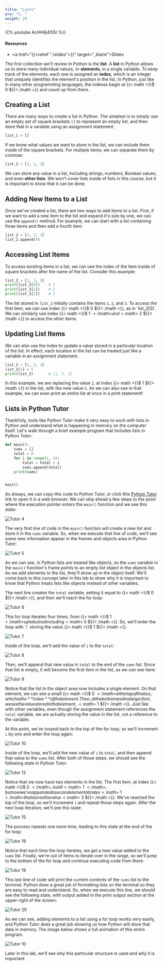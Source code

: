 ```yaml
---
title: "Lists"
pre: "2. "
weight: 20
---
```


{{% youtube AcHH6j4l55I %}}

<!-- Old: vIy6U49j928 -->

#### Resources

* <a href="{{<relref "./slides">}}" target="_blank">Slides</a>

The first collection we'll review in Python is the **list**. A **list** in Python allows us to store many individual values, or **elements**, in a single variable. To keep track of the elements, each one is assigned an **index**, which is an integer that uniquely identifies the element's position in the list. In Python, just like in many other programming languages, the indexes begin at {{< math >}}$ 0 ${{< /math >}} and count up from there.

## Creating a List

There are many ways to create a list in Python. The simplest is to simply use an empty set of square brackets `[]` to represent an empty list, and then store that in a variable using an assignment statement:

```python
list_1 = []
```

If we know what values we want to store in the list, we can include them inside of the square brackets. For multiple items, we can separate them by commas:

```python
list_2 = [1, 2, 3]
```

We can store any value in a list, including strings, numbers, Boolean values, and even **other lists**. We won't cover lists inside of lists in this course, but it is important to know that it can be done. 

## Adding New Items to a List

Once we've created a list, there are two ways to add items to a list. First, if we want to add a new item to the list and expand it's size by one, we can use the `append()` method. For example, we can start with a list containing three items and then add a fourth item:

```python
list_2 = [1, 2, 3]
list_2.append(4)
```

## Accessing List Items

To access existing items in a list, we can use the index of the item inside of square brackets after the name of the list. Consider this example:

```python
list_2 = [1, 2, 3]
print(list_2[0])    # 1
print(list_2[1])    # 2
print(list_2[2])    # 3
```

The list stored in `list_2` initially contains the items `1`, `2`, and `3`. To access the first item, we can use index {{< math >}}$ 0 ${{< /math >}}, as in `list_2[0]`. We can similarly use index {{< math >}}$ 1 ${{< /math >}} and {{< math >}}$ 2 ${{< /math >}} to access the other items. 

## Updating List Items

We can also use the index to update a value stored in a particular location of the list. In effect, each location in the list can be treated just like a variable in an assignment statement.

```python
list_2 = [1, 2, 3]
list_2[1] = 5
print(list_2)       # [1, 5, 3]
```

In this example, we are replacing the value `2`, at index {{< math >}}$ 1 ${{< /math >}} in the list, with the new value `5`. As we can also see in that example, we can even print an entire list at once in a print statement! 

## Lists in Python Tutor

Thankfully, tools like Python Tutor make it very easy to work with lists in Python and understand what is happening in memory on the computer itself. Let's walk through a brief example program that includes lists in Python Tutor:

```python
def main():
    sums = []
    total = 0
    for i in range(1, 5):
        total = total + i
        sums.append(total)
    print(sums)


main()
```

As always, we can copy this code to Python Tutor, or click this [Python Tutor](https://pythontutor.com/visualize.html#code=def%20main%28%29%3A%0A%20%20%20%20sums%20%3D%20%5B%5D%0A%20%20%20%20total%20%3D%200%0A%20%20%20%20for%20i%20in%20range%281,%205%29%3A%0A%20%20%20%20%20%20%20%20total%20%3D%20total%20%2B%20i%0A%20%20%20%20%20%20%20%20sums.append%28total%29%0A%20%20%20%20print%28sums%29%0A%0A%0Amain%28%29&cumulative=false&curInstr=0&heapPrimitives=nevernest&mode=display&origin=opt-frontend.js&py=3&rawInputLstJSON=%5B%5D&textReferences=false) link to open it in a web browser. We can skip ahead a few steps to the point where the execution pointer enters the `main()` function and we see this state:

![Tutor 4](/images/07/tutor10_4.png?classes=border,shadow)

The very first line of code in the `main()` function will create a new list and store it in the `sums` variable. So, when we execute that line of code, we'll see some new information appear in the frames and objects area in Python Tutor:

![Tutor 5](/images/07/tutor10_5.png?classes=border,shadow)

As we can see, in Python lists are treated like objects, so the `sums` variable in the `main()` function's frame points to an empty list object in the objects list. As we add elements to the list, they'll show up in the object itself. We'll come back to this concept later in this lab to show why it is important to know that Python treats lists like objects instead of other variables. 

The next line creates the `total` variable, setting it equal to {{< math >}}$ 0 ${{< /math >}}, and then we'll reach the for loop:

![Tutor 6](/images/07/tutor10_6.png?classes=border,shadow)

This for loop iterates four times, from {{< math >}}$ 1 ${{< /math >}} up to but not including {{< math >}}$ 5 ${{< /math >}}. So, we'll enter the loop with `i` storing the value {{< math >}}$ 1 ${{< /math >}}. 

![Tutor 7](/images/07/tutor10_7.png?classes=border,shadow)

Inside of the loop, we'll add the value of `i` to the `total`:

![Tutor 8](/images/07/tutor10_8.png?classes=border,shadow)

Then, we'll append that new value in `total` to the end of the `sums` list. Since that list is empty, it will become the first item in the list, as we can see here:

![Tutor 9](/images/07/tutor10_9.png?classes=border,shadow)

Notice that the list in the object area now includes a single element. On that element, we can see a small {{< math >}}$ 0 ${{< /math >}} at the top of the box, which is the **index** of that element. Then, at the bottom and in a larger font, we see the value stored in that element, {{< math >}}$ 1 ${{< /math >}}. Just like with other variables, even though the assignment statement references the `total` variable, we are actually storing the value in the list, not a reference to the variable.

At this point, we've looped back to the top of the for loop, so we'll increment `i` by one and enter the loop again:

![Tutor 10](/images/07/tutor10_10.png?classes=border,shadow)

Inside of the loop, we'll add the new value of `i` to `total`, and then append that value to the `sums` list. After both of those steps, we should see the following state in Python Tutor:

![Tutor 12](/images/07/tutor10_12.png?classes=border,shadow)

Notice that we now have two elements in the list. The first item, at index {{< math >}}$ 0 ${{< /math >}}, is still {{< math >}}$ 1 ${{< /math >}}, but now we've appended a second element at index {{< math >}}$ 1 ${{< /math >}} that stores the value {{< math >}}$ 3 ${{< /math >}}. We've reached the top of the loop, so we'll increment `i` and repeat those steps again. After the next loop iteration, we'll see this state:

![Tutor 15](/images/07/tutor10_15.png?classes=border,shadow)

The process repeats one more time, leading to this state at the end of the for loop:

![Tutor 18](/images/07/tutor10_18.png?classes=border,shadow)

Notice that each time the loop iterates, we get a new value added to the `sums` list. Finally, we're out of items to iterate over in the range, so we'll jump to the bottom of the for loop and continue executing code from there:

![Tutor 19](/images/07/tutor10_19.png?classes=border,shadow)

This last line of code will print the current contents of the `sums` list to the terminal. Python does a great job of formatting lists on the terminal so they are easy to read and understand. So, when we execute this line, we should see the following state, with output added in the print output section at the upper-right of the screen:

![Tutor 20](/images/07/tutor10_20.png?classes=border,shadow)

As we can see, adding elements to a list using a for loop works very easily, and Python Tutor does a great job showing us how Python will store that data in memory. The image below shows a full animation of this entire program.

![Tutor 10](/images/07/tutor10.gif?classes=border,shadow)

Later in this lab, we'll see why this particular structure is used and why it is important. 

